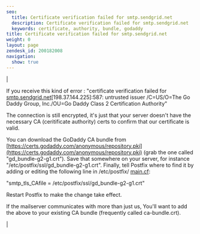 ```yaml
---
seo:
  title: Certificate verification failed for smtp.sendgrid.net
  description: Certificate verification failed for smtp.sendgrid.net
  keywords: certificate, authority, bundle, godaddy
title: Certificate verification failed for smtp.sendgrid.net
weight: 0
layout: page
zendesk_id: 200182008
navigation:
  show: true
---
```


| 

If you receive this kind of error : "certificate verification failed for [smtp.sendgrid.net](http://smtp.sendgrid.net/)[198.37.144.225]:587: untrusted issuer /C=US/O=The Go Daddy Group, Inc./OU=Go Daddy Class 2 Certification Authority"

 

The connection is still encrypted, it's just that your server doesn't have the necessary CA (ceritificate authority) certs to confirm that our certificate is valid.

You can download the GoDaddy CA bundle from [https://certs.godaddy.com/anonymous/repository.pki](https://certs.godaddy.com/anonymous/repository.pki) (grab the one called "gd\_bundle-g2-g1.crt"). Save that somewhere on your server, for instance "/etc/postfix/ssl/gd\_bundle-g2-g1.crt". Finally, tell Postfix where to find it by adding or editing the following line in /etc/postfix/ [main.cf](http://main.cf/):

 

"smtp\_tls\_CAfile = /etc/postfix/ssl/gd\_bundle-g2-g1.crt"

 

Restart Postfix to make the change take effect.

 

If the mailserver communicates with more than just us, You'll want to add the above to your existing CA bundle (frequently called ca-bundle.crt).

 |

